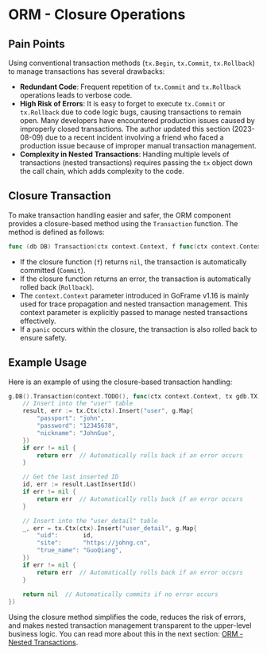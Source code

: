 # ORM - Closure Operations

## Pain Points

Using conventional transaction methods (`tx.Begin`, `tx.Commit`, `tx.Rollback`) to manage transactions has several drawbacks:

- **Redundant Code**: Frequent repetition of `tx.Commit` and `tx.Rollback` operations leads to verbose code.
- **High Risk of Errors**: It is easy to forget to execute `tx.Commit` or `tx.Rollback` due to code logic bugs, causing transactions to remain open. Many developers have encountered production issues caused by improperly closed transactions. The author updated this section (2023-08-09) due to a recent incident involving a friend who faced a production issue because of improper manual transaction management.
- **Complexity in Nested Transactions**: Handling multiple levels of transactions (nested transactions) requires passing the `tx` object down the call chain, which adds complexity to the code.

## Closure Transaction

To make transaction handling easier and safer, the ORM component provides a closure-based method using the `Transaction` function. The method is defined as follows:

```go
func (db DB) Transaction(ctx context.Context, f func(ctx context.Context, tx TX) error) (err error)
```

- If the closure function (`f`) returns `nil`, the transaction is automatically committed (`Commit`).
- If the closure function returns an error, the transaction is automatically rolled back (`Rollback`).
- The `context.Context` parameter introduced in GoFrame v1.16 is mainly used for trace propagation and nested transaction management. This context parameter is explicitly passed to manage nested transactions effectively.
- If a `panic` occurs within the closure, the transaction is also rolled back to ensure safety.

## Example Usage

Here is an example of using the closure-based transaction handling:

```go
g.DB().Transaction(context.TODO(), func(ctx context.Context, tx gdb.TX) error {
    // Insert into the "user" table
    result, err := tx.Ctx(ctx).Insert("user", g.Map{
        "passport": "john",
        "password": "12345678",
        "nickname": "JohnGuo",
    })
    if err != nil {
        return err  // Automatically rolls back if an error occurs
    }

    // Get the last inserted ID
    id, err := result.LastInsertId()
    if err != nil {
        return err  // Automatically rolls back if an error occurs
    }

    // Insert into the "user_detail" table
    _, err = tx.Ctx(ctx).Insert("user_detail", g.Map{
        "uid":       id,
        "site":      "https://johng.cn",
        "true_name": "GuoQiang",
    })
    if err != nil {
        return err  // Automatically rolls back if an error occurs
    }
    
    return nil  // Automatically commits if no error occurs
})
```

Using the closure method simplifies the code, reduces the risk of errors, and makes nested transaction management transparent to the upper-level business logic. You can read more about this in the next section: [ORM - Nested Transactions](/docs/core-component/orm/transaction/nested-transaction).
